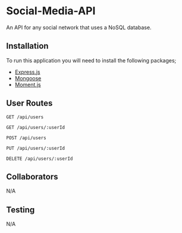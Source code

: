 # Social-Media-API
An API for any social network that uses a NoSQL database.

## Installation
  To run this application you will need to install the following packages;
  - [Express.js](https://www.npmjs.com/package/express)
  - [Mongoose](https://www.npmjs.com/package/mongoose)
  - [Moment.js](https://momentjs.com/)

  ## User Routes
  ``GET /api/users``

  ``GET /api/users/:userId``

  ``POST /api/users``

  ``PUT /api/users/:userId``

  ``DELETE /api/users/:userId``
  ## Collaborators 
  N/A
## Testing 
  N/A